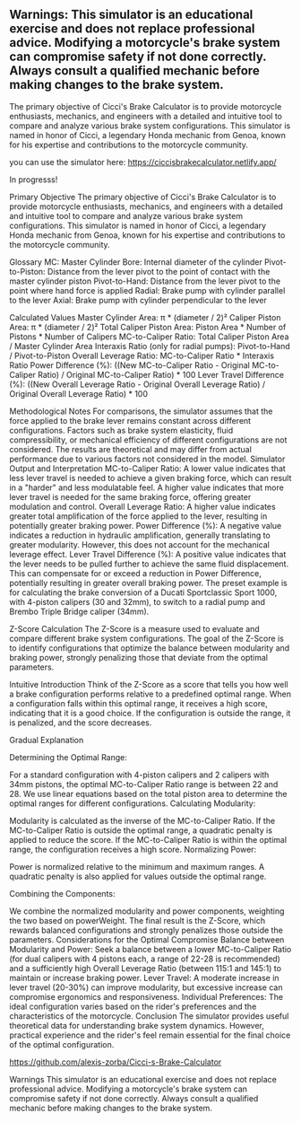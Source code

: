 Warnings: This simulator is an educational exercise and does not replace professional advice. Modifying a motorcycle's brake system can compromise safety if not done correctly. Always consult a qualified mechanic before making changes to the brake system.
-------------

The primary objective of Cicci's Brake Calculator is to provide motorcycle enthusiasts, mechanics, and engineers with a detailed and intuitive tool to compare and analyze various brake system configurations. This simulator is named in honor of Cicci, a legendary Honda mechanic from Genoa, known for his expertise and contributions to the motorcycle community.

you can use the simulator here: https://ciccisbrakecalculator.netlify.app/

In progresss!

Primary Objective
The primary objective of Cicci's Brake Calculator is to provide motorcycle enthusiasts, mechanics, and engineers with a detailed and intuitive tool to compare and analyze various brake system configurations. This simulator is named in honor of Cicci, a legendary Honda mechanic from Genoa, known for his expertise and contributions to the motorcycle community.

Glossary
MC: Master Cylinder
Bore: Internal diameter of the cylinder
Pivot-to-Piston: Distance from the lever pivot to the point of contact with the master cylinder piston
Pivot-to-Hand: Distance from the lever pivot to the point where hand force is applied
Radial: Brake pump with cylinder parallel to the lever
Axial: Brake pump with cylinder perpendicular to the lever

Calculated Values
Master Cylinder Area: π * (diameter / 2)²
Caliper Piston Area: π * (diameter / 2)²
Total Caliper Piston Area: Piston Area * Number of Pistons * Number of Calipers
MC-to-Caliper Ratio: Total Caliper Piston Area / Master Cylinder Area
Interaxis Ratio (only for radial pumps): Pivot-to-Hand / Pivot-to-Piston
Overall Leverage Ratio: MC-to-Caliper Ratio * Interaxis Ratio
Power Difference (%): ((New MC-to-Caliper Ratio - Original MC-to-Caliper Ratio) / Original MC-to-Caliper Ratio) * 100
Lever Travel Difference (%): ((New Overall Leverage Ratio - Original Overall Leverage Ratio) / Original Overall Leverage Ratio) * 100

Methodological Notes
For comparisons, the simulator assumes that the force applied to the brake lever remains constant across different configurations.
Factors such as brake system elasticity, fluid compressibility, or mechanical efficiency of different configurations are not considered.
The results are theoretical and may differ from actual performance due to various factors not considered in the model.
Simulator Output and Interpretation
MC-to-Caliper Ratio: A lower value indicates that less lever travel is needed to achieve a given braking force, which can result in a "harder" and less modulatable feel. A higher value indicates that more lever travel is needed for the same braking force, offering greater modulation and control.
Overall Leverage Ratio: A higher value indicates greater total amplification of the force applied to the lever, resulting in potentially greater braking power.
Power Difference (%): A negative value indicates a reduction in hydraulic amplification, generally translating to greater modularity. However, this does not account for the mechanical leverage effect.
Lever Travel Difference (%): A positive value indicates that the lever needs to be pulled further to achieve the same fluid displacement. This can compensate for or exceed a reduction in Power Difference, potentially resulting in greater overall braking power.
The preset example is for calculating the brake conversion of a Ducati Sportclassic Sport 1000, with 4-piston calipers (30 and 32mm), to switch to a radial pump and Brembo Triple Bridge caliper (34mm).

Z-Score Calculation
The Z-Score is a measure used to evaluate and compare different brake system configurations. The goal of the Z-Score is to identify configurations that optimize the balance between modularity and braking power, strongly penalizing those that deviate from the optimal parameters.

Intuitive Introduction
Think of the Z-Score as a score that tells you how well a brake configuration performs relative to a predefined optimal range. When a configuration falls within this optimal range, it receives a high score, indicating that it is a good choice. If the configuration is outside the range, it is penalized, and the score decreases.

Gradual Explanation

Determining the Optimal Range:

For a standard configuration with 4-piston calipers and 2 calipers with 34mm pistons, the optimal MC-to-Caliper Ratio range is between 22 and 28.
We use linear equations based on the total piston area to determine the optimal ranges for different configurations.
Calculating Modularity:

Modularity is calculated as the inverse of the MC-to-Caliper Ratio.
If the MC-to-Caliper Ratio is outside the optimal range, a quadratic penalty is applied to reduce the score.
If the MC-to-Caliper Ratio is within the optimal range, the configuration receives a high score.
Normalizing Power:

Power is normalized relative to the minimum and maximum ranges.
A quadratic penalty is also applied for values outside the optimal range.

Combining the Components:

We combine the normalized modularity and power components, weighting the two based on powerWeight.
The final result is the Z-Score, which rewards balanced configurations and strongly penalizes those outside the parameters.
Considerations for the Optimal Compromise
Balance between Modularity and Power: Seek a balance between a lower MC-to-Caliper Ratio (for dual calipers with 4 pistons each, a range of 22-28 is recommended) and a sufficiently high Overall Leverage Ratio (between 115:1 and 145:1) to maintain or increase braking power.
Lever Travel: A moderate increase in lever travel (20-30%) can improve modularity, but excessive increase can compromise ergonomics and responsiveness.
Individual Preferences: The ideal configuration varies based on the rider's preferences and the characteristics of the motorcycle.
Conclusion
The simulator provides useful theoretical data for understanding brake system dynamics. However, practical experience and the rider's feel remain essential for the final choice of the optimal configuration.

https://github.com/alexis-zorba/Cicci-s-Brake-Calculator

Warnings
This simulator is an educational exercise and does not replace professional advice. Modifying a motorcycle's brake system can compromise safety if not done correctly. Always consult a qualified mechanic before making changes to the brake system.


